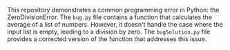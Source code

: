 This repository demonstrates a common programming error in Python: the ZeroDivisionError. The `bug.py` file contains a function that calculates the average of a list of numbers.  However, it doesn't handle the case where the input list is empty, leading to a division by zero. The `bugSolution.py` file provides a corrected version of the function that addresses this issue.